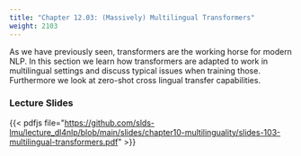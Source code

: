 ```yaml
---
title: "Chapter 12.03: (Massively) Multilingual Transformers" 
weight: 2103
---
```


As we have previously seen, transformers are the working horse for modern NLP. In this section we learn how transformers are adapted to work in multilingual settings and discuss typical issues when training those. Furthermore we look at zero-shot cross lingual transfer capabilities.

<!--more-->

### Lecture Slides 

{{< pdfjs file="https://github.com/slds-lmu/lecture_dl4nlp/blob/main/slides/chapter10-multilinguality/slides-103-multilingual-transformers.pdf" >}}